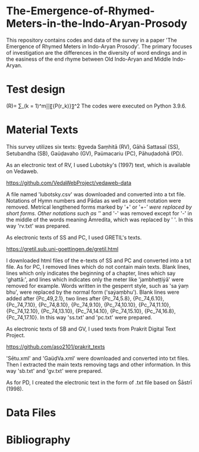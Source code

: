 # The-Emergence-of-Rhymed-Meters-in-the-Indo-Aryan-Prosody
This repository contains codes and data of the survey in a paper 'The Emergence of Rhymed Meters in Indo-Aryan Prosody'.
The primary focuses of investigation are the differences in the diversity of word endings and in the easiness of the end rhyme between Old Indo-Aryan and Middle Indo-Aryan. 

# Test design

(R)= ∑_(k = 1)^m▒〖{P(r_k)}〗^2 
The codes were executed on Python 3.9.6.

# Material Texts
This survey utilizes six texts: R̥gveda Saṃhitā (RV), Gāhā Sattasaī (SS), Setubandha (SB), Gaüḍavaho (GV), Paümacariu (PC), Pāhuḍadohā (PD).  

As an electronic text of RV, I used Lubotsky's (1997) text, which is available on Vedaweb. 

  https://github.com/VedaWebProject/vedaweb-data
  
A file named 'lubotsky.csv' was downloaded and converted into a txt file. Notations of Hymn numbers and Pādas as well as accent notation were removed. Metrical lengthened forms marked by '+' or '+_-' were replaced by short forms. Other notations such as '_' and '-' was removed except for '-' in the middle of the words meaning Āmredita, which was replaced by ' '. In this way 'rv.txt' was prepared.

As electronic texts of SS and PC, I used GRETIL's texts.

  https://gretil.sub.uni-goettingen.de/gretil.html
  
I downloaded html files of the e-texts of SS and PC and converted into a txt file.
As for PC, I removed lines which do not contain main texts. Blank lines, lines which only indicates the beginning of a chapter, lines which say 'ghattā:', and lines which indicates only the meter like 'jambheṭṭiẏā' were removed for example. Words written in the gesperrt style, such as 'sa ẏaṃ bhu', were replaced by the normal form ('saẏaṃbhu'). Blank lines were added after {Pc_49,2.1}, two lines after {Pc_74,5.8}, {Pc_74,6.10}, {Pc_74,7.10},  {Pc_74,8.10}, {Pc_74,9.10}, {Pc_74,10.10}, {Pc_74,11.10}, {Pc_74,12.10}, {Pc_74,13.10}, {Pc_74,14.10}, {Pc_74,15.10}, {Pc_74,16.8}, {Pc_74,17.10}. In this way 'ss.txt' and 'pc.txt' were prepared.

As electronic texts of SB and GV, I used texts from Prakrit Digital Text Project.

  https://github.com/aso2101/prakrit_texts
  
'Sētu.xml' and 'GaüḍVa.xml' were downloaded and converted into txt files. Then I extracted the main texts removing tags and other information. In this way 'sb.txt' and 'gv.txt' were prepared.

As for PD, I created the electronic text in the form of .txt file based on Śāstrī (1998).

# Data Files

# Bibliography
